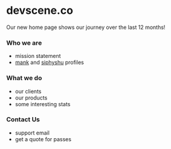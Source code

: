 # devscene.co
Our new home page shows our journey over the last 12 months!

### Who we are
- mission statement
- [mank](https://manomay.co) and [siphyshu](https://github.com/siphyshu) profiles

### What we do
- our clients
- our products
- some interesting stats

### Contact Us
- support email
- get a quote for passes
